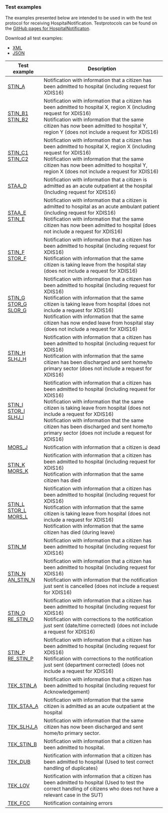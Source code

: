 ### Test examples

The examples presented below are intended to be used in with the test protocol for receiving HospitalNotification. Testprotocols can be found on the [GitHub pages for HospitalNotificaton](https://medcomdk.github.io/dk-medcom-hospitalnotification/#2-test-and-certification).

Download all test examples: 

- [XML](other.xml.zip)
- [JSON](other.json.zip)


|  Test example     |     Description     |
|---|---|
| [STIN_A](./Bundle-a5e5b880-c087-4055-b9ec-99108695f81d.html) | Notification with   information that a citizen has been admitted to hospital (including request   for XDIS16)    |
| [STIN_B1]()<br> [STIN_B2]()    | Notification   with information that a citizen has been admitted to hospital X, region X   (including request for XDIS16) <br> Notification with   information that the same citizen has now been admitted to hospital Y, region   Y (does not include a request for XDIS16)    |
| [STIN_C1]()<br> [STIN_C2]()    | Notification with information that a citizen has been admitted to hospital X, region X   (including request for XDIS16) <br> Notification with   information that the same citizen has now been admitted to hospital Y, region   X (does not include a request for XDIS16)    |
| [STAA_D]()    | Notification with information that a citizen is admitted as an acute outpatient   at the hospital (Including request for XDIS16)     |
| [STAA_E]()<br> [STIN_E]()    | Notification   with information that a citizen is admitted to hospital as an acute ambulant   patient (including request for XDIS16) <br> Notification with   information that the same citizen has now been admitted to hospital (does not   include a request for XDIS16)    |
| [STIN_F]()<br> [STOR_F]()    | Notification with   information that a citizen has been admitted to hospital (including request   for XDIS16) <br> Notification   with information that the same citizen is taking leave from the hospital stay   (does not include a request for XDIS16)    |
| [STIN_G]()<br> [STOR_G]()<br> [SLOR_G]()    | Notification   with information that a citizen has been admitted to hospital (including   request for XDIS16) <br> Notification   with information that the same citizen is taking leave from hospital (does not   include a request for XDIS16) <br> Notification with   information that the same citizen has now ended leave from hospital stay (does not   include a request for XDIS16)    |
| [STIN_H]()<br> [SLHJ_H]()    | Notification   with information that a citizen has been admitted to hospital (including   request for XDIS16) <br> Notification with   information that the same citizen has been discharged and sent home/to   primary sector (does not include a request for XDIS16)    |
| [STIN_I]()<br> [STOR_I]()<br> [SLHJ_I]()    | Notification   with information that a citizen has been admitted to hospital (including   request for XDIS16) <br> Notification   with information that the same citizen is taking leave from hospital (does not   include a request for XDIS16) <br> Notification with   information that the same citizen has been discharged and sent home/to   primary sector (does not include a request for XDIS16)    |
| [MORS_J]()    | Notification with information that a citizen is dead     |
| [STIN_K]()<br> [MORS_K]()    | Notification   with information that a citizen has been admitted to hospital (including   request for XDIS16) <br> Notification with   information that the same citizen has died     |
| [STIN_L]()<br> [STOR_L]()<br> [MORS_L]()    | Notification   with information that a citizen has been admitted to hospital (including   request for XDIS16) <br> Notification   with information that the same citizen is taking leave from hospital (does   not include a request for XDIS16) <br> Notification with   information that the same citizen has died (during leave)    |
| [STIN_M]()    | Notification   with information that a citizen has been admitted to hospital (including   request for XDIS16)    |
| [STIN_N]()<br> [AN_STIN_N]()    | Notification   with information that a citizen has been admitted to hospital (including   request for XDIS16) <br> Notification with   information that the notification just sent is cancelled (does not   include a request for XDIS16)    |
| [STIN_O]()<br> [RE_STIN_O]()    | Notification   with information that a citizen has been admitted to hospital (including   request for XDIS16) <br> Notification with   corrections to the notification just sent (date/time corrected) (does not include   a request for XDIS16)    |
| [STIN_P]()<br> [RE_STIN_P]()    | Notification   with information that a citizen has been admitted to hospital (including   request for XDIS16) <br> Notification with   corrections to the notification just sent (department corrected) (does not include   a request for XDIS16)    |
| [TEK_STIN_A]()    | Notification   with information that a citizen has been admitted to hospital (including   request for Acknowledgement) <br>      |
| [TEK_STAA_A]()    | Notification   with information that the same citizen is admitted as an acute outpatient at   the hospital    |
| [TEK_SLHJ_A]()    | Notification   with information that the same citizen has now been discharged and sent   home/to primary sector.    |
| [TEK_STIN_B]()    | Notification   with information that a citizen has been admitted to hospital.    |
| [TEK_DUB]()    | Notification with information that a citizen has been admitted to   hospital (Used to test correct handling of duplicates)     |
| [TEK_LOV]()    | Notification with information that a citizen has been admitted to   hospital (Used to test the correct handling of citizens who does not have a   relevant case in the SUT)     |
| [TEK_FCC]()    | Notification containing errors    |